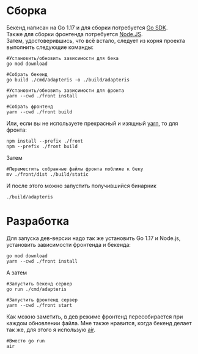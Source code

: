 # Сборка
Бекенд написан на Go 1.17 и для сборки потребуется [Go SDK](https://go.dev/dl/). \
Также для сборки фронтенда потребуется [Node.JS](https://nodejs.org/en/download/). \
Затем, удостоверившись, что всё встало, следует из корня проекта выполнить следующие команды:
```
#Установить/обновить зависимости для бека
go mod download

#Собрать бекенд
go build ./cmd/adapteris -o ./build/adapteris
```
```
#Установить/обновить зависимости для фронта
yarn --cwd ./front install

#Собрать фронтенд
yarn --cwd ./front build
```
Или, если вы не используете прекрасный и изящный [yarn](https://yarnpkg.com/getting-started/install), то для фронта:
```
npm install --prefix ./front 
npm --prefix ./front build
```
Затем
```
#Переместить собранные файлы фронта поближе к беку
mv ./front/dist ./build/static
```
И после этого можно запустить получившийся бинарник
```
./build/adapteris
```
# Разработка
Для запуска дев-версии надо так же установить Go 1.17 и Node.js, установить зависимости фронтенда и бекенда:
```
go mod download
yarn --cwd ./front install
```
А затем 
```
#Запустить бекенд сервер
go run ./cmd/adapteris

#Запустить фронтенд сервер
yarn --cwd ./front start
```
Как можно заметить, в дев режиме фронтенд пересобирается при каждом обновлении файла. Мне также нравится, когда бекенд делает так же, для этого я использую [air](https://github.com/cosmtrek/air#installation). 
```
#Вместо go run
air 
```